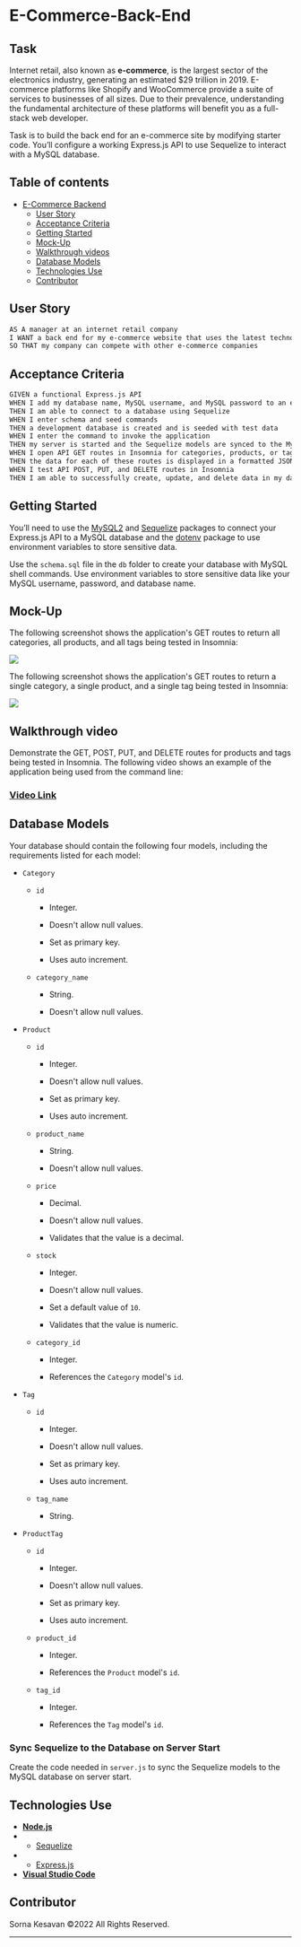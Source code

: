 # E-Commerce-Back-End

## Task

Internet retail, also known as **e-commerce**, is the largest sector of the electronics industry, generating an estimated $29 trillion in 2019. E-commerce platforms like Shopify and WooCommerce provide a suite of services to businesses of all sizes. Due to their prevalence, understanding the fundamental architecture of these platforms will benefit you as a full-stack web developer.

Task is to build the back end for an e-commerce site by modifying starter code. You’ll configure a working Express.js API to use Sequelize to interact with a MySQL database.


## **Table of contents**

- [E-Commerce Backend](#e-commerce-backend)
  * [User Story](#user-story)
  * [Acceptance Criteria](#Acceptance-Criteria)
  * [Getting Started](#Getting-Started)
  * [Mock-Up](#Mock-Up)
  * [Walkthrough videos](#Walkthrough-video)
  * [Database Models](#Database-Models)
  * [Technologies Use](#Technologies-Use)
  * [Contributor](#Contributor)


## User Story

```md
AS A manager at an internet retail company
I WANT a back end for my e-commerce website that uses the latest technologies
SO THAT my company can compete with other e-commerce companies
```

## Acceptance Criteria

```md
GIVEN a functional Express.js API
WHEN I add my database name, MySQL username, and MySQL password to an environment variable file
THEN I am able to connect to a database using Sequelize
WHEN I enter schema and seed commands
THEN a development database is created and is seeded with test data
WHEN I enter the command to invoke the application
THEN my server is started and the Sequelize models are synced to the MySQL database
WHEN I open API GET routes in Insomnia for categories, products, or tags
THEN the data for each of these routes is displayed in a formatted JSON
WHEN I test API POST, PUT, and DELETE routes in Insomnia
THEN I am able to successfully create, update, and delete data in my database
```

## Getting Started

You’ll need to use the [MySQL2](https://www.npmjs.com/package/mysql2) and [Sequelize](https://www.npmjs.com/package/sequelize) packages to connect your Express.js API to a MySQL database and the [dotenv](https://www.npmjs.com/package/dotenv) package to use environment variables to store sensitive data.

Use the `schema.sql` file in the `db` folder to create your database with MySQL shell commands. Use environment variables to store sensitive data like your MySQL username, password, and database name.


## Mock-Up

The following screenshot shows the application's GET routes to return all categories, all products, and all tags being tested in Insomnia:

![](./assets/E-com-Products.png)

The following screenshot shows the application's GET routes to return a single category, a single product, and a single tag being tested in Insomnia:

![](./assets/E-com-productid.png)


## Walkthrough video 

Demonstrate the GET, POST, PUT, and DELETE routes for products and tags being tested in Insomnia.
The following video shows an example of the application being used from the command line: 
### <a href="https://drive.google.com/file/d/1tzLqdV3KWVEUNaCy3eCh_I0rdGZs5vK-/view?usp=sharing">Video Link</a>


## Database Models

Your database should contain the following four models, including the requirements listed for each model:

* `Category`

  * `id`

    * Integer.
  
    * Doesn't allow null values.
  
    * Set as primary key.
  
    * Uses auto increment.

  * `category_name`
  
    * String.
  
    * Doesn't allow null values.

* `Product`

  * `id`
  
    * Integer.
  
    * Doesn't allow null values.
  
    * Set as primary key.
  
    * Uses auto increment.

  * `product_name`
  
    * String.
  
    * Doesn't allow null values.

  * `price`
  
    * Decimal.
  
    * Doesn't allow null values.
  
    * Validates that the value is a decimal.

  * `stock`
  
    * Integer.
  
    * Doesn't allow null values.
  
    * Set a default value of `10`.
  
    * Validates that the value is numeric.

  * `category_id`
  
    * Integer.
  
    * References the `Category` model's `id`.

* `Tag`

  * `id`
  
    * Integer.
  
    * Doesn't allow null values.
  
    * Set as primary key.
  
    * Uses auto increment.

  * `tag_name`
  
    * String.

* `ProductTag`

  * `id`

    * Integer.

    * Doesn't allow null values.

    * Set as primary key.

    * Uses auto increment.

  * `product_id`

    * Integer.

    * References the `Product` model's `id`.

  * `tag_id`

    * Integer.

    * References the `Tag` model's `id`.


### Sync Sequelize to the Database on Server Start

Create the code needed in `server.js` to sync the Sequelize models to the MySQL database on server start.

## Technologies Use
* [**Node.js**](https://nodejs.org/en/about/)
*  - [Sequelize](https://www.npmjs.com/package/sequelize)
*  - [Express.js](https://www.npmjs.com/package/express)
* [**Visual Studio Code**](https://code.visualstudio.com/)

## Contributor
Sorna Kesavan ©2022 All Rights Reserved.
- - -
